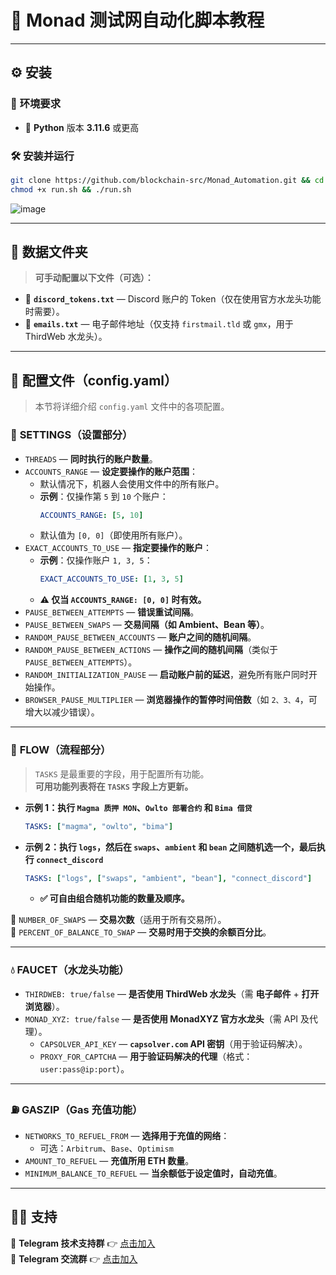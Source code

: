 # 🚀 **Monad 测试网自动化脚本教程**

---

## ⚙️ **安装**

### 🔹 **环境要求**
- 📌 **Python** 版本 **3.11.6** 或更高  

### 🛠 **安装并运行**
```bash
git clone https://github.com/blockchain-src/Monad_Automation.git && cd Monad_Automation
chmod +x run.sh && ./run.sh
```
![image](https://github.com/user-attachments/assets/0d887865-049b-4804-9e11-ffc80ae21ce3)

---

## 📁 **数据文件夹**
> **可手动配置以下文件（可选）：**
- 📜 **`discord_tokens.txt`** — Discord 账户的 Token（仅在使用官方水龙头功能时需要）。  
- 📧 **`emails.txt`** — 电子邮件地址（仅支持 `firstmail.tld` 或 `gmx`，用于 ThirdWeb 水龙头）。  

---

## 📝 **配置文件（config.yaml）**
> 本节将详细介绍 `config.yaml` 文件中的各项配置。

### 🔧 **SETTINGS（设置部分）**
- `THREADS` — **同时执行的账户数量**。  
- `ACCOUNTS_RANGE` — **设定要操作的账户范围**：
  - 默认情况下，机器人会使用文件中的所有账户。
  - **示例**：仅操作第 `5` 到 `10` 个账户：
    ```yaml
    ACCOUNTS_RANGE: [5, 10]
    ```
  - 默认值为 `[0, 0]`（即使用所有账户）。  
- `EXACT_ACCOUNTS_TO_USE` — **指定要操作的账户**：
  - **示例**：仅操作账户 `1, 3, 5`：
    ```yaml
    EXACT_ACCOUNTS_TO_USE: [1, 3, 5]
    ```
  - **⚠️ 仅当 `ACCOUNTS_RANGE: [0, 0]` 时有效。**  
- `PAUSE_BETWEEN_ATTEMPTS` — **错误重试间隔**。  
- `PAUSE_BETWEEN_SWAPS` — **交易间隔（如 Ambient、Bean 等）**。  
- `RANDOM_PAUSE_BETWEEN_ACCOUNTS` — **账户之间的随机间隔**。  
- `RANDOM_PAUSE_BETWEEN_ACTIONS` — **操作之间的随机间隔**（类似于 `PAUSE_BETWEEN_ATTEMPTS`）。  
- `RANDOM_INITIALIZATION_PAUSE` — **启动账户前的延迟**，避免所有账户同时开始操作。  
- `BROWSER_PAUSE_MULTIPLIER` — **浏览器操作的暂停时间倍数**（如 `2、3、4`，可增大以减少错误）。  

---

### 🔄 **FLOW（流程部分）**
> `TASKS` 是最重要的字段，用于配置所有功能。  
> **可用功能列表将在 `TASKS` 字段上方更新。**

- **示例 1：执行 `Magma 质押 MON`、`Owlto 部署合约` 和 `Bima 借贷`**
    ```yaml
    TASKS: ["magma", "owlto", "bima"]
    ```
- **示例 2：执行 `logs`，然后在 `swaps`、`ambient` 和 `bean` 之间随机选一个，最后执行 `connect_discord`**
    ```yaml
    TASKS: ["logs", ["swaps", "ambient", "bean"], "connect_discord"]
    ```
  - **✅ 可自由组合随机功能的数量及顺序。**  

🔹 `NUMBER_OF_SWAPS` — **交易次数**（适用于所有交易所）。  
🔹 `PERCENT_OF_BALANCE_TO_SWAP` — **交易时用于交换的余额百分比**。  

---

### 💧 **FAUCET（水龙头功能）**
- `THIRDWEB: true/false` — **是否使用 ThirdWeb 水龙头**（需 **电子邮件** + **打开浏览器**）。  
- `MONAD_XYZ: true/false` — **是否使用 MonadXYZ 官方水龙头**（需 API 及代理）。  
  - `CAPSOLVER_API_KEY` — **`capsolver.com` API 密钥**（用于验证码解决）。  
  - `PROXY_FOR_CAPTCHA` — **用于验证码解决的代理**（格式：`user:pass@ip:port`）。  

---

### ⛽ **GASZIP（Gas 充值功能）**
- `NETWORKS_TO_REFUEL_FROM` — **选择用于充值的网络**：
  - 可选：`Arbitrum`、`Base`、`Optimism`  
- `AMOUNT_TO_REFUEL` — **充值所用 ETH 数量**。  
- `MINIMUM_BALANCE_TO_REFUEL` — **当余额低于设定值时，自动充值**。  

---

## 💁‍♂️ **支持**
📢 **Telegram 技术支持群** 👉 [点击加入](https://t.me/StarLabsTech)  
💬 **Telegram 交流群** 👉 [点击加入](https://t.me/StarLabsChat)